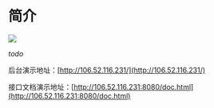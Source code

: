 # 简介

![](https://img.shields.io/badge/Spring%20Boot-2.3.1.RELEASE-green)

*todo*

后台演示地址：[http://106.52.116.231/](http://106.52.116.231/)

接口文档演示地址：[http://106.52.116.231:8080/doc.html](http://106.52.116.231:8080/doc.html)
